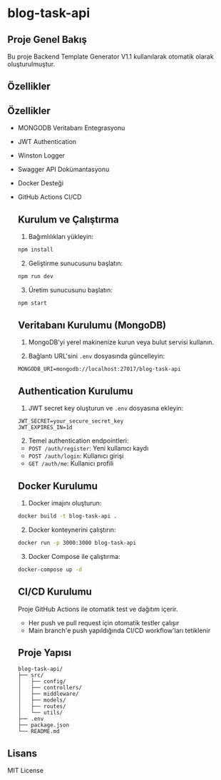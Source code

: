 # blog-task-api
  
  ## Proje Genel Bakış
  
  Bu proje Backend Template Generator V1.1 kullanılarak otomatik olarak oluşturulmuştur.
  
  ## Özellikler

## Özellikler

- MONGODB Veritabanı Entegrasyonu
- JWT Authentication
- Winston Logger
- Swagger API Dokümantasyonu
- Docker Desteği
- GitHub Actions CI/CD


  ## Kurulum ve Çalıştırma
  
  1. Bağımlılıkları yükleyin:
  ```bash
  npm install
  ```
  
  2. Geliştirme sunucusunu başlatın:
  ```bash
  npm run dev
  ```
  
  3. Üretim sunucusunu başlatın:
  ```bash
  npm start
  ```
  
  ## Veritabanı Kurulumu (MongoDB)
  
  1. MongoDB'yi yerel makinenize kurun veya bulut servisi kullanın.
  
  2. Bağlantı URL'sini `.env` dosyasında güncelleyin:
  ```
  MONGODB_URI=mongodb://localhost:27017/blog-task-api
  ```
  
  ## Authentication Kurulumu
  
  1. JWT secret key oluşturun ve `.env` dosyasına ekleyin:
  ```
  JWT_SECRET=your_secure_secret_key
  JWT_EXPIRES_IN=1d
  ```
  
  2. Temel authentication endpointleri:
  - `POST /auth/register`: Yeni kullanıcı kaydı
  - `POST /auth/login`: Kullanıcı girişi
  - `GET /auth/me`: Kullanıcı profili
  
  ## Docker Kurulumu
  
  1. Docker imajını oluşturun:
  ```bash
  docker build -t blog-task-api .
  ```
  
  2. Docker konteynerini çalıştırın:
  ```bash
  docker run -p 3000:3000 blog-task-api
  ```
  
  3. Docker Compose ile çalıştırma:
  ```bash
  docker-compose up -d
  ```
  
  ## CI/CD Kurulumu
  
  Proje GitHub Actions ile otomatik test ve dağıtım içerir.
  
  - Her push ve pull request için otomatik testler çalışır
  - Main branch'e push yapıldığında CI/CD workflow'ları tetiklenir
  
  ## Proje Yapısı
  
  ```
  blog-task-api/
  ├── src/
  │   ├── config/
  │   ├── controllers/
  │   ├── middleware/
  │   ├── models/
  │   ├── routes/
  │   └── utils/
  ├── .env
  ├── package.json
  └── README.md
  ```
  
## Lisans
  
  MIT License